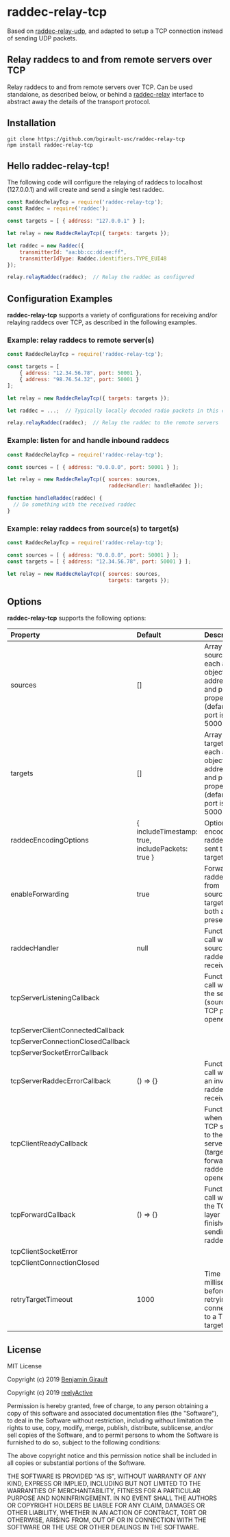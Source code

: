 raddec-relay-tcp
================

Based on [raddec-relay-udp](https://github.com/reelyactive/raddec-relay-udp), and adapted to setup a TCP connection instead of sending UDP packets.

Relay raddecs to and from remote servers over TCP
-------------------------------------------------

Relay raddecs to and from remote servers over TCP.  Can be used standalone, as described below, or behind a [raddec-relay](https://github.com/reelyactive/raddec-relay) interface to abstract away the details of the transport protocol.


Installation
------------

    git clone https://github.com/bgirault-usc/raddec-relay-tcp
    npm install raddec-relay-tcp


Hello raddec-relay-tcp!
-----------------------

The following code will configure the relaying of raddecs to localhost (127.0.0.1) and will create and send a single test raddec.

```javascript
const RaddecRelayTcp = require('raddec-relay-tcp');
const Raddec = require('raddec');

const targets = [ { address: "127.0.0.1" } ];

let relay = new RaddecRelayTcp({ targets: targets });

let raddec = new Raddec({
    transmitterId: "aa:bb:cc:dd:ee:ff",
    transmitterIdType: Raddec.identifiers.TYPE_EUI48
});

relay.relayRaddec(raddec);  // Relay the raddec as configured
```


Configuration Examples
----------------------

__raddec-relay-tcp__ supports a variety of configurations for receiving and/or relaying raddecs over TCP, as described in the following examples.

### Example: relay raddecs to remote server(s)

```javascript
const RaddecRelayTcp = require('raddec-relay-tcp');

const targets = [
    { address: "12.34.56.78", port: 50001 },
    { address: "98.76.54.32", port: 50001 }
];

let relay = new RaddecRelayTcp({ targets: targets });

let raddec = ...;  // Typically locally decoded radio packets in this case

relay.relayRaddec(raddec);  // Relay the raddec to the remote servers
```

### Example: listen for and handle inbound raddecs

```javascript
const RaddecRelayTcp = require('raddec-relay-tcp');

const sources = [ { address: "0.0.0.0", port: 50001 } ];

let relay = new RaddecRelayTcp({ sources: sources,
                                 raddecHandler: handleRaddec });

function handleRaddec(raddec) {
  // Do something with the received raddec
}
```

### Example: relay raddecs from source(s) to target(s)

```javascript
const RaddecRelayTcp = require('raddec-relay-tcp');

const sources = [ { address: "0.0.0.0", port: 50001 } ];
const targets = [ { address: "12.34.56.78", port: 50001 } ];

let relay = new RaddecRelayTcp({ sources: sources,
                                 targets: targets });
```


Options
-------

__raddec-relay-tcp__ supports the following options:

| Property               | Default | Description                            | 
|:-----------------------|:--------|:---------------------------------------|
| sources                | []      | Array of sources, each an object with address and port properties (default port is 50001) |
| targets                | []      | Array of targets, each an object with address and port properties (default port is 50001) |
| raddecEncodingOptions  | { includeTimestamp: true, includePackets: true } | Options for encoding raddecs sent to targets |
| enableForwarding       | true    | Forward raddecs from sources to targets (if both are present) |
| raddecHandler          | null    | Function to call when source raddec received |
| tcpServerListeningCallback |     | Function to call when the server (source) TCP port is opened |
| tcpServerClientConnectedCallback | | |
| tcpServerConnectionClosedCallback | | |
| tcpServerSocketErrorCallback | | |
| tcpServerRaddecErrorCallback | () => {} | Function to call when an invalid raddec is received |
| tcpClientReadyCallback |         | Function to when the TCP socket to the server (target) to forward raddec to is opened |
| tcpForwardCallback | () => {} | Function to call when the TCP layer finishes sending a raddec |
| tcpClientSocketError | | |
| tcpClientConnectionClosed | | |
| retryTargetTimeout | 1000 | Time (in millisecond) before retrying connecting to a TCP target |



License
-------

MIT License

Copyright (c) 2019 [Benjamin Girault](https://www.benjamin-girault.com)

Copyright (c) 2019 [reelyActive](https://www.reelyactive.com)

Permission is hereby granted, free of charge, to any person obtaining a copy of this software and associated documentation files (the "Software"), to deal in the Software without restriction, including without limitation the rights to use, copy, modify, merge, publish, distribute, sublicense, and/or sell copies of the Software, and to permit persons to whom the Software is furnished to do so, subject to the following conditions:

The above copyright notice and this permission notice shall be included in all copies or substantial portions of the Software.

THE SOFTWARE IS PROVIDED "AS IS", WITHOUT WARRANTY OF ANY KIND, EXPRESS OR 
IMPLIED, INCLUDING BUT NOT LIMITED TO THE WARRANTIES OF MERCHANTABILITY, 
FITNESS FOR A PARTICULAR PURPOSE AND NONINFRINGEMENT. IN NO EVENT SHALL THE 
AUTHORS OR COPYRIGHT HOLDERS BE LIABLE FOR ANY CLAIM, DAMAGES OR OTHER 
LIABILITY, WHETHER IN AN ACTION OF CONTRACT, TORT OR OTHERWISE, ARISING FROM, 
OUT OF OR IN CONNECTION WITH THE SOFTWARE OR THE USE OR OTHER DEALINGS IN 
THE SOFTWARE.
